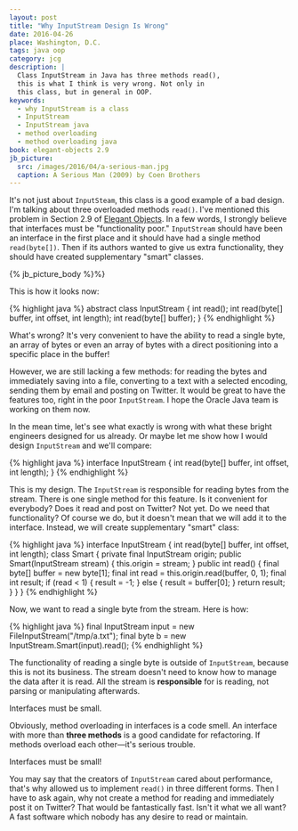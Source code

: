 ```yaml
---
layout: post
title: "Why InputStream Design Is Wrong"
date: 2016-04-26
place: Washington, D.C.
tags: java oop
category: jcg
description: |
  Class InputStream in Java has three methods read(),
  this is what I think is very wrong. Not only in
  this class, but in general in OOP.
keywords:
  - why InputStream is a class
  - InputStream
  - InputStream java
  - method overloading
  - method overloading java
book: elegant-objects 2.9
jb_picture:
  src: /images/2016/04/a-serious-man.jpg
  caption: A Serious Man (2009) by Coen Brothers
---
```


It's not just about `InputSteam`, this class is a good
example of a bad design. I'm talking about three overloaded
methods `read()`. I've mentioned this problem in Section 2.9
of [Elegant Objects](/elegant-objects.html). In a few words,
I strongly believe that interfaces must be "functionality poor."
`InputStream` should have been an interface in the first place
and it should have had a single method `read(byte[])`. Then if
its authors wanted to give us extra functionality, they should have
created supplementary "smart" classes.

<!--more-->

{% jb_picture_body %}%}

This is how it looks now:

{% highlight java %}
abstract class InputStream {
  int read();
  int read(byte[] buffer, int offset, int length);
  int read(byte[] buffer);
}
{% endhighlight %}

What's wrong? It's very convenient to have the ability to read
a single byte, an array of bytes or even an array of bytes
with a direct positioning into a specific place in the buffer!

However, we are still lacking a few methods: for reading the bytes and
immediately saving into a file, converting to a text with a selected
encoding, sending them by email and posting on Twitter. It would be
great to have the features too, right in the poor `InputStream`.
I hope the Oracle Java team is working on them now.

In the mean time, let's see what exactly is wrong with what these
bright engineers designed for us already. Or maybe let me show
how I would design `InputStream` and we'll compare:

{% highlight java %}
interface InputStream {
  int read(byte[] buffer, int offset, int length);
}
{% endhighlight %}

This is my design. The `InputStream` is responsible for reading
bytes from the stream. There is one single method for this
feature. Is it convenient for everybody? Does it read and post
on Twitter? Not yet. Do we need that functionality? Of course we do,
but it doesn't mean that we will add it to the interface. Instead,
we will create supplementary "smart" class:

{% highlight java %}
interface InputStream {
  int read(byte[] buffer, int offset, int length);
  class Smart {
    private final InputStream origin;
    public Smart(InputStream stream) {
      this.origin = stream;
    }
    public int read() {
      final byte[] buffer = new byte[1];
      final int read = this.origin.read(buffer, 0, 1);
      final int result;
      if (read < 1) {
        result = -1;
      } else {
        result = buffer[0];
      }
      return result;
    }
  }
}
{% endhighlight %}

Now, we want to read a single byte from the stream. Here is how:

{% highlight java %}
final InputStream input = new FileInputStream("/tmp/a.txt");
final byte b = new InputStream.Smart(input).read();
{% endhighlight %}

The functionality of reading a single byte is outside of `InputStream`,
because this is not its business. The stream doesn't need to know
how to manage the data after it is read. All the stream
is **responsible** for is reading, not parsing or manipulating afterwards.

Interfaces must be small.

Obviously, method overloading in interfaces is a code smell. An interface
with more than **three methods** is a good candidate for refactoring. If methods
overload each other&mdash;it's serious trouble.

Interfaces must be small!

You may say that the creators of `InputStream` cared about performance, that's
why allowed us to implement `read()` in three different forms. Then I have
to ask again, why not create a method for reading and immediately post it
on Twitter? That would be fantastically fast. Isn't it what we all want?
A fast software which nobody has any desire to read or maintain.
